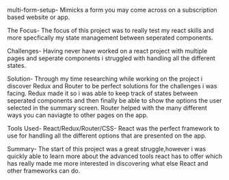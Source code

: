 multi-form-setup-
Mimicks a form you may come across on a subscription based website or app.

The Focus-
The focus of this project was to really test my react skills and more specfically my state management between seperated components.

Challenges-
Having never have worked on a react project with multiple pages and seperate components i struggled with handling all the different states.

Solution-
Through my time researching while working on the project i discover Redux and Router to be perfect solutions for the challenges i was facing. Redux made it so i was able to keep track of  states between seperated components and then finally be able to show the options the user selected in the summary screen. Router helped with the many different ways you can naviagte to other pages on the app.

Tools Used-
React/Redux/Router/CSS-
React was the perfect framework to use  for handling all the different options that are presented on the app.


Summary-
The start of this project was a great struggle,however i was quickly able to learn more about the advanced tools react has to offer which has really made me more interested in discovering what else React and other frameworks can do.
